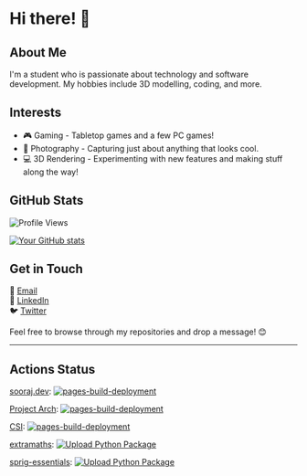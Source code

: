 # Hi there! 👋

## About Me

I'm a student who is passionate about technology and software development. My hobbies include 3D modelling, coding, and more.

## Interests

- 🎮 Gaming - Tabletop games and a few PC games!
- 📸 Photography - Capturing just about anything that looks cool.
- 💻 3D Rendering - Experimenting with new features and making stuff along the way!

## GitHub Stats

![Profile Views](https://komarev.com/ghpvc/?username=WhenLifeHandsYouLemons&color=blue&style=flat)

[![Your GitHub stats](https://github-readme-stats.vercel.app/api?username=WhenLifeHandsYouLemons&ring_color=00ff00&custom_title=Statistics&show_icons=true&rank_icon=github&theme=dark)](https://github.com/WhenLifeHandsYouLemons)

## Get in Touch

📧 [Email](mailto:developer.soorajs@gmail.com)  
🔗 [LinkedIn](https://www.linkedin.com/in/soorajsannabhadti/)  
🐦 [Twitter](https://twitter.com/lemonshandyou)

Feel free to browse through my repositories and drop a message! 😊

---

## Actions Status

[sooraj.dev](https://github.com/WhenLifeHandsYouLemons/sooraj.dev "Repository link"): [![pages-build-deployment](https://github.com/WhenLifeHandsYouLemons/sooraj.dev/actions/workflows/pages/pages-build-deployment/badge.svg)](https://github.com/WhenLifeHandsYouLemons/sooraj.dev/actions/workflows/pages/pages-build-deployment)

[Project Arch](https://github.com/WhenLifeHandsYouLemons/pa "Repository link"): [![pages-build-deployment](https://github.com/WhenLifeHandsYouLemons/pa/actions/workflows/pages/pages-build-deployment/badge.svg)](https://github.com/WhenLifeHandsYouLemons/pa/actions/workflows/pages/pages-build-deployment)

[CSI](https://github.com/WhenLifeHandsYouLemons/CSI "Repository link"): [![pages-build-deployment](https://github.com/WhenLifeHandsYouLemons/CSI/actions/workflows/pages/pages-build-deployment/badge.svg)](https://github.com/WhenLifeHandsYouLemons/CSI/actions/workflows/pages/pages-build-deployment)

[extramaths](https://github.com/WhenLifeHandsYouLemons/extramaths "Repository link"): [![Upload Python Package](https://github.com/WhenLifeHandsYouLemons/extramaths/actions/workflows/python-publish.yml/badge.svg)](https://github.com/WhenLifeHandsYouLemons/extramaths/actions/workflows/python-publish.yml)

[sprig-essentials](https://github.com/WhenLifeHandsYouLemons/sprig-essentials "Repository link"): [![Upload Python Package](https://github.com/WhenLifeHandsYouLemons/sprig-essentials/actions/workflows/python-publish.yml/badge.svg)](https://github.com/WhenLifeHandsYouLemons/sprig-essentials/actions/workflows/python-publish.yml)
